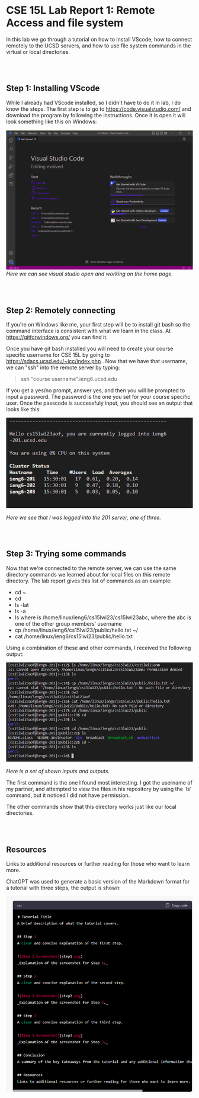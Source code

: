 # CSE 15L Lab Report 1: Remote Access and file system
In this lab we go through a tutorial on how to install VScode, how to connect remotely to 
the UCSD servers, and how to use file system commands in the virtual or local directories. 

<br/>
<br/>

## Step 1: Installing VScode
While I already had VScode installed, so I didn't have to do it in lab, I do know the steps.
The first step is to go to https://code.visualstudio.com/ and download the program by following
the instructions. Once it is open it will look something like this on Windows:

![Step 1 Screenshot](images/L1s1.png)
_Here we can see visual studio open and working on the home page._  


<br/>
<br/>

## Step 2: Remotely connecting
If you're on Windows like me, your first step will be to install git bash so the command interface is consistent with
what we learn in the class. At https://gitforwindows.org/ you can find it. 

Once you have git bash installed you will need to create your course specific username for CSE 15L
by going to https://sdacs.ucsd.edu/~icc/index.php . Now that we have that username, we can "ssh"
into the remote server by typing: 
> ssh "course username".ieng6.ucsd.edu

If you get a yes/no prompt, answer yes, and then you will be prompted to input a password.
The password is the one you set for your course specific user. Once the passcode is successfuly input, 
you should see an output that looks like this: 

![Step 2 Screenshot](images/L1s2.png)

_Here we see that I was logged into the 201 server, one of three._ 


<br/>
<br/>

## Step 3: Trying some commands
Now that we're connected to the remote server, we can use the same directory commands we learned about for local files
on this remote directory. The lab report gives this list of commands as an example:

* cd ~
* cd
* ls -lat
* ls -a
* ls <directory> where <directory> is /home/linux/ieng6/cs15lwi23/cs15lwi23abc, where the abc is one of the other group members’ username
* cp /home/linux/ieng6/cs15lwi23/public/hello.txt ~/
* cat /home/linux/ieng6/cs15lwi23/public/hello.txt

Using a combination of these and other commands, I received the following output:

![Step 3 Screenshot](images/L1s3.png)

_Here is a set of shown inputs and outputs._

The first command is the one I found most interesting. I got the username of my partner, and 
attempted to view the files in his repository by using the 'ls' command, but it noticed I did not have permission.

The other commands show that this directory works just like our local directories.

<br/>
<br/>

## Resources
Links to additional resources or further reading for those who want to learn more.

ChatGPT was used to generate a basic version of the Markdown format for a tutorial with three steps, the output is shown:


![ChatGpt markdown template](images/L1ChatGPT.png)